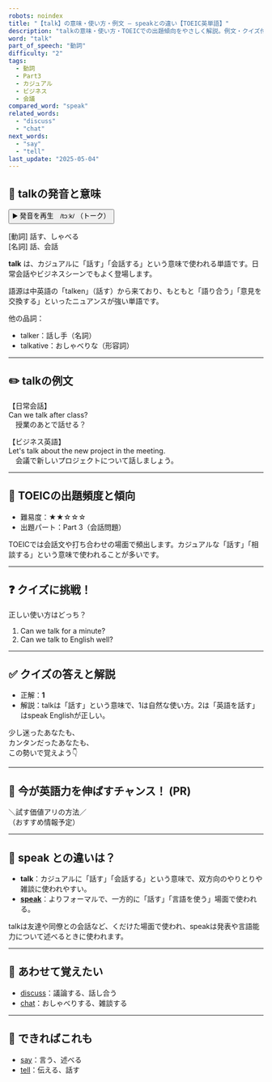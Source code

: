```yaml
---
robots: noindex
title: "【talk】の意味・使い方・例文 ― speakとの違い【TOEIC英単語】"
description: "talkの意味・使い方・TOEICでの出題傾向をやさしく解説。例文・クイズ付きでspeakとの違いもわかりやすく学べます。"
word: "talk"
part_of_speech: "動詞"
difficulty: "2"
tags:
  - 動詞
  - Part3
  - カジュアル
  - ビジネス
  - 会議
compared_word: "speak"
related_words:
  - "discuss"
  - "chat"
next_words:
  - "say"
  - "tell"
last_update: "2025-05-04"
---
```


## 🔰 talkの発音と意味

<button class="play-audio" onclick="playTTS('talk')">
  <span class="play-audio-main">
    ▶️ 発音を再生　/tɔːk/
  </span>
  <span class="play-audio-sub">
    （トーク）
  </span>
</button>

[動詞] 話す、しゃべる  
[名詞] 話、会話

**talk** は、カジュアルに「話す」「会話する」という意味で使われる単語です。日常会話やビジネスシーンでもよく登場します。

語源は中英語の「talken」（話す）から来ており、もともと「語り合う」「意見を交換する」といったニュアンスが強い単語です。

他の品詞：  
- talker：話し手（名詞）
- talkative：おしゃべりな（形容詞）

---

## ✏️ talkの例文

【日常会話】  
Can we talk after class?  
　授業のあとで話せる？

【ビジネス英語】  
Let's talk about the new project in the meeting.  
　会議で新しいプロジェクトについて話しましょう。

---

## 🎯 TOEICの出題頻度と傾向

- 難易度：★★☆☆☆
- 出題パート：Part 3（会話問題）

TOEICでは会話文や打ち合わせの場面で頻出します。カジュアルな「話す」「相談する」という意味で使われることが多いです。

---

## ❓ クイズに挑戦！

正しい使い方はどっち？

1. Can we talk for a minute?  
2. Can we talk to English well?

---

## ✅ クイズの答えと解説

- 正解：**1**
- 解説：talkは「話す」という意味で、1は自然な使い方。2は「英語を話す」はspeak Englishが正しい。

少し迷ったあなたも、  
カンタンだったあなたも、  
この勢いで覚えよう👇️

---

## 🚀 今が英語力を伸ばすチャンス！ (PR)

<div class="info-center">
＼試す価値アリの方法／<br>  
（おすすめ情報予定）
</div>

---

## 🤔  speak との違いは？

- **talk**：カジュアルに「話す」「会話する」という意味で、双方向のやりとりや雑談に使われやすい。
- **[speak](/speak)**：よりフォーマルで、一方的に「話す」「言語を使う」場面で使われる。

talkは友達や同僚との会話など、くだけた場面で使われ、speakは発表や言語能力について述べるときに使われます。

---

## 🧩 あわせて覚えたい

- [discuss](/discuss)：議論する、話し合う
- [chat](/chat)：おしゃべりする、雑談する

---

## 📖 できればこれも

- [say](/say)：言う、述べる
- [tell](/tell)：伝える、話す

<!-- cvid: aid02_bid19 -->
